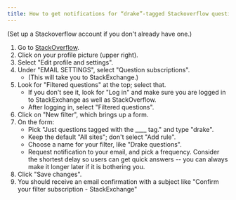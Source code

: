 ```yaml
---
title: How to get notifications for “drake”-tagged Stackoverflow questions
---
```


(Set up a Stackoverflow account if you don't already have one.)

1. Go to [StackOverflow](https://stackoverflow.com/).
2. Click on your profile picture (upper right).
3. Select "Edit profile and settings".
4. Under "EMAIL SETTINGS", select "Question subscriptions".
   * (This will take you to StackExchange.)
5. Look for "Filtered questions" at the top; select that.
   * If you don't see it, look for "Log in" and make sure
     you are logged in to StackExchange as well as StackOverflow.
   * After logging in, select "Filtered questions".
6. Click on "New filter", which brings up a form.
7. On the form: 
   * Pick "Just questions tagged with the ____ tag." and type "drake".
   * Keep the default "All sites"; don't select "Add rule".
   * Choose a name for your filter, like "Drake questions".
   * Request notification to your email, and pick a frequency. Consider
     the shortest delay so users can get quick answers -- you can always
     make it longer later if it is bothering you.
8. Click "Save changes".
9. You should receive an email confirmation with a subject like
   "Confirm your filter subscription - StackExchange"
